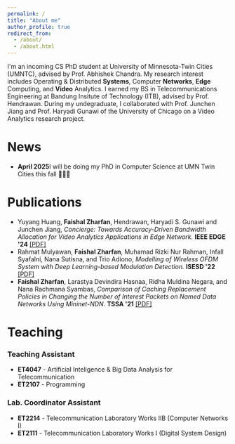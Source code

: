 ```yaml
---
permalink: /
title: "About me"
author_profile: true
redirect_from: 
  - /about/
  - /about.html
---
```


<!-- **Faishal** is a fresh graduate majoring in <a href="https://stei.itb.ac.id/en/undergraduate-programs/bachelor-telecommunication/" target="_blank"><span style="color: #613e1f;">Telecommunication Engineering</span></a> at Bandung Institute of Technology (ITB).
His research interests span **Edge** Computing, {Networked, Multimedia, Wireless, Mobile} **Systems**, Systems-for-**ML**, and **Quantum** Communication. He believes these topics will play an important role in the future. Also, He wants to be an innovator in this fast-paced change and modern world; an era in which disruptive technologies rewrite history. -->

I'm an incoming CS PhD student at University of Minnesota-Twin Cities (UMNTC), advised by Prof. Abhishek Chandra. My research interest includes Operating & Distributed **Systems**, Computer **Networks**, **Edge** Computing, and **Video** Analytics. I earned my BS in Telecommunications Engineering at Bandung Insitute of Technology (ITB), advised by Prof. Hendrawan. During my undegraduate, I collaborated with Prof. Junchen Jiang and Prof. Haryadi Gunawi of the University of Chicago on a Video Analytics research project.

News
======

- **April 2025**I will be doing my PhD in Computer Science at UMN Twin Cities this fall 🎉🎉🎉

Publications
======

- Yuyang Huang, **Faishal Zharfan**, Hendrawan, Haryadi S. Gunawi and Junchen Jiang, *Concierge: Towards Accuracy-Driven Bandwidth Allocation for Video Analytics Applications in Edge Network.* **IEEE EDGE '24** [[PDF]](../files/EDGE24_Concierge.pdf)
- Rahmat Mulyawan, **Faishal Zharfan**, Muhamad Rizki Nur Rahman, Infall Syafalni, Nana Sutisna, and Trio Adiono, *Modelling of Wireless OFDM System with Deep Learning-based Modulation Detection.* **ISESD '22** [[PDF]](../files/ISESD22_OFDM.pdf)
- **Faishal Zharfan**, Larastya Devindira Hasnaa, Ridha Muldina Negara, and Nana Rachmana Syambas, *Comparison of Caching Replacement Policies in Changing the Number of Interest Packets on Named Data Networks Using Mininet-NDN.* **TSSA '21** [[PDF]](../files/TSSA21_Caching.pdf)
<!-- The 15th International Conference on Telecommunication Systems, Services, and Applications (TSSA) -->
<!-- 2022 International Symposium on Electronics and Smart Devices (ISESD) -->

Teaching
======

### Teaching Assistant
- **ET4047** - Artificial Inteligence & Big Data Analysis for Telecommunication
- **ET2107** - Programming

### Lab. Coordinator Assistant
- **ET2214** - Telecommunication Laboratory Works IIB (Computer Networks I)
- **ET2111** - Telecommunication Laboratory Works I (Digital System Design)


<!-- <a href="https://clustrmaps.com/site/1c5hw"  title="ClustrMaps"><img src="//www.clustrmaps.com/map_v2.png?d=M1X1jrhar6WHXRNpqRlMLSqio8wbg_AXtV1j6k7uZNc&cl=ffffff" /></a> -->
<script type="text/javascript" id="clustrmaps" src="//clustrmaps.com/map_v2.js?d=M1X1jrhar6WHXRNpqRlMLSqio8wbg_AXtV1j6k7uZNc&cl=ffffff&w=a" width="100px" height="100px"></script>
